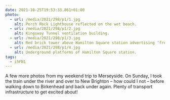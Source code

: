 ```yaml
---
date: 2021-10-25T19:53:33.861+01:00
photo:
  - url: /media/2021/298/p1/1.jpg
    alt: Perch Rock Lighthouse reflected on the wet beach.
  - url: /media/2021/298/p1/2.jpg
    alt: Kingsway Tunnel ventilation building.
  - url: /media/2021/298/p1/3.jpg
    alt: Red brick tower above Hamilton Square station advertising ‘frequent electric trains’.
  - url: /media/2021/298/p1/4.jpg
    alt: Underground platforms of Hamilton Square station.
tags:
  - i5FN1
---
```


A few more photos from my weekend trip to Merseyside. On Sunday, I took the train under the river and over to New Brighton – how could I not – before walking down to Birkenhead and back under again. Plenty of transport infrastructure to get excited about!
